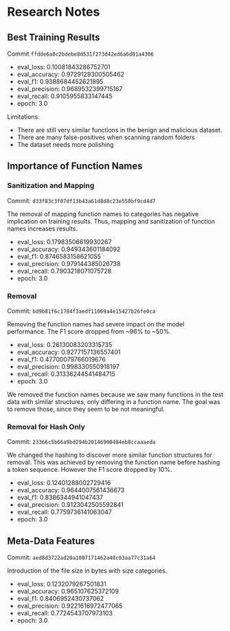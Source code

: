 # Research Notes

## Best Training Results

Commit `ffdde6a0c2bdebe8d531f273d42ed6a6d01a4306`

- eval_loss: 0.10081843286752701
- eval_accuracy: 0.9729129300505462
- eval_f1: 0.9388684452621895
- eval_precision: 0.9689532399715167
- eval_recall: 0.9105955833147445
- epoch: 3.0

Limitations:
- There are still very similar functions in the benign and malicious dataset.
- There are many false-positives when scanning random folders
- The dataset needs more polishing

## Importance of Function Names

### Sanitization and Mapping

Commit: `d33f83c3f07df13b43a61d8d8c23e550bf9cd4d7`

The removal of mapping function names to categories has negative implication on training results. Thus, mapping and sanitization of function names increases results.

- eval_loss: 0.17983506619930267
- eval_accuracy: 0.949343601184092
- eval_f1: 0.8746583158621055
- eval_precision: 0.979144385026738
- eval_recall: 0.7903218071075728
- epoch: 3.0

### Removal

Commit: `bd9b81f6c1784f3aedf11069a4e15427b26fe0ca`

Removing the function names had severe impact on the model performance. The F1 score dropped from ~96% to ~50%.

- eval_loss: 0.26130083203315735
- eval_accuracy: 0.9277157136557401
- eval_f1: 0.47700079766019676
- eval_precision: 0.998330550918197
- eval_recall: 0.31336244541484715
- epoch: 3.0

We removed the function names because we saw many functions in the test data with similar structures, only differing in a function name. The goal was to remove those, since they seem to be not meaningful.

### Removal for Hash Only

Commit: `23366c5b66a9bd294b20146900404eb8ccaaaeda`

We changed the hashing to discover more similar function structures for removal. This was achieved by removing the function name before hashing a token sequence. However the F1 score dropped by 10%.

- eval_loss: 0.12401288002729416
- eval_accuracy: 0.9644007561436673
- eval_f1: 0.8386344941047437
- eval_precision: 0.9123042505592841
- eval_recall: 0.7759736141063047
- epoch: 3.0

## Meta-Data Features

Commit: `aed8d3722ad20a1007171462a40c03aa77c31a64`

Introduction of the file size in bytes with size categories.

- eval_loss: 0.1232079267501831
- eval_accuracy: 0.965107625372109
- eval_f1: 0.8406952430737062
- eval_precision: 0.9221616972477065
- eval_recall: 0.7724543707973103
- epoch: 3.0